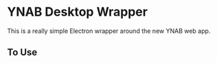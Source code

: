 # YNAB Desktop Wrapper

This is a really simple Electron wrapper around the new YNAB web app.

## To Use
